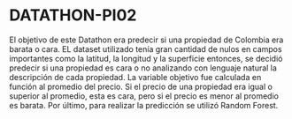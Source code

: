 # DATATHON-PI02

El objetivo de este Datathon era predecir si una propiedad de Colombia era barata o cara.
EL dataset utilizado tenía gran cantidad de nulos en campos importantes como la latitud, la longitud y la superficie entonces, se decidió predecir si una propiedad es cara o no analizando con lenguaje natural la descripción de cada propiedad.
La variable objetivo fue calculada en función al promedio del precio. Si el precio de una propiedad era igual o superior al promedio, esta es cara, pero si el precio es menor al promedio es barata.
Por último, para realizar la predicción se utilizó Random Forest. 
